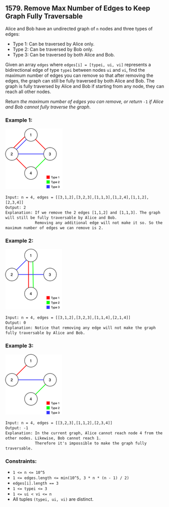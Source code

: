 ## 1579. Remove Max Number of Edges to Keep Graph Fully Traversable

Alice and Bob have an undirected graph of ```n``` nodes and three types of edges:

* Type 1: Can be traversed by Alice only.
* Type 2: Can be traversed by Bob only.
* Type 3: Can be traversed by both Alice and Bob.

Given an array ```edges``` where ```edges[i] = [typei, ui, vi]``` represents a bidirectional edge of type ```typei``` between nodes ```ui``` and ```vi```, find the maximum number of edges you can remove so that after removing the edges, the graph can still be fully traversed by both Alice and Bob. The graph is fully traversed by Alice and Bob if starting from any node, they can reach all other nodes.

Return *the maximum number of edges you can remove, or return* ```-1``` *if Alice and Bob cannot fully traverse the graph*.

### Example 1:

![Example 1](images/example1.png)

```
Input: n = 4, edges = [[3,1,2],[3,2,3],[1,1,3],[1,2,4],[1,1,2],[2,3,4]]
Output: 2
Explanation: If we remove the 2 edges [1,1,2] and [1,1,3]. The graph will still be fully traversable by Alice and Bob.
             Removing any additional edge will not make it so. So the maximum number of edges we can remove is 2.
```
### Example 2:

![Example 2](images/example2.png)

```
Input: n = 4, edges = [[3,1,2],[3,2,3],[1,1,4],[2,1,4]]
Output: 0
Explanation: Notice that removing any edge will not make the graph fully traversable by Alice and Bob.
```
### Example 3:

![Example 3](images/example3.png)

```
Input: n = 4, edges = [[3,2,3],[1,1,2],[2,3,4]]
Output: -1
Explanation: In the current graph, Alice cannot reach node 4 from the other nodes. Likewise, Bob cannot reach 1.
             Therefore it's impossible to make the graph fully traversable.
```

### Constraints:

* ```1 <= n <= 10^5```
* ```1 <= edges.length <= min(10^5, 3 * n * (n - 1) / 2)```
* ```edges[i].length == 3```
* ```1 <= typei <= 3```
* ```1 <= ui < vi <= n```
* All tuples ```(typei, ui, vi)``` are distinct.